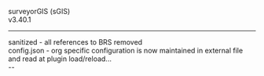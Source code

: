 surveyorGIS (sGIS)<br>
v3.40.1 <br>
<hr>
sanitized - all references to BRS removed<br>
config.json - org specific configuration is now maintained in external file and read at plugin load/reload...<br>
--

